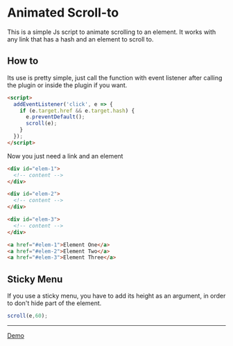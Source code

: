 # Animated Scroll-to

This is a simple Js script to animate scrolling to an element. It works with any link that has a hash and an element to scroll to.
## How to
Its use is pretty simple, just call the function with event listener after calling the plugin or inside the plugin if you want.

```html
<script>
  addEventListener('click', e => {
    if (e.target.href && e.target.hash) {
      e.preventDefault();
      scroll(e);
    }
  });
</script>
```
Now you just need a link and an element
```html
<div id="elem-1">
  <!-- content -->
</div>

<div id="elem-2">
  <!-- content -->
</div>

<div id="elem-3">
  <!-- content -->
</div>

<a href="#elem-1">Element One</a>
<a href="#elem-2">Element Two</a>
<a href="#elem-3">Element Three</a>
```
## Sticky Menu
If you use a sticky menu, you have to add its height as an argument, in order to don't hide part of the element.

```js
scroll(e,60);
```
---
[Demo](https://arcandres.github.io/scroll-to/)

